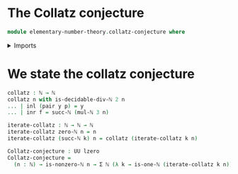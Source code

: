 # The Collatz conjecture

```agda
module elementary-number-theory.collatz-conjecture where
```

<details><summary>Imports</summary>

```agda
open import elementary-number-theory.modular-arithmetic-standard-finite-types
open import elementary-number-theory.multiplication-natural-numbers
open import elementary-number-theory.natural-numbers
open import foundation.coproduct-types
open import foundation.dependent-pair-types
open import foundation.universe-levels
```

</details>

# We state the collatz conjecture

```agda
collatz : ℕ → ℕ
collatz n with is-decidable-div-ℕ 2 n
... | inl (pair y p) = y
... | inr f = succ-ℕ (mul-ℕ 3 n)

iterate-collatz : ℕ → ℕ → ℕ
iterate-collatz zero-ℕ n = n
iterate-collatz (succ-ℕ k) n = collatz (iterate-collatz k n)

Collatz-conjecture : UU lzero
Collatz-conjecture =
  (n : ℕ) → is-nonzero-ℕ n → Σ ℕ (λ k → is-one-ℕ (iterate-collatz k n))
```
